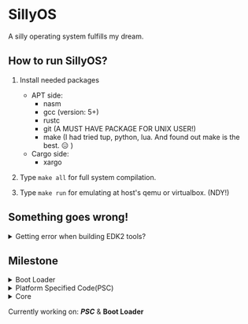 # SillyOS
A silly operating system fulfills my dream.

## How to run SillyOS?
1. Install needed packages
    * APT side:
        * nasm
        * gcc (version: 5+)
        * rustc
        * git (A MUST HAVE PACKAGE FOR UNIX USER!)
        * make (I had tried tup, python, lua. And found out make is the best. :expressionless: )
    * Cargo side:
        * xargo

2. Type ``` make all ``` for full system compilation. 
3. Type ``` make run ``` for emulating at host's qemu or virtualbox. (NDY!)
## Something goes wrong!
<details>
<summary>Getting error when building EDK2 tools?</summary>
<p>If you received errors like: 

```bash
In file included from ../Include/Common/UefiBaseTypes.h:19:0,
                 from GenSec.c:20:
    /*
        A lot of details here... Gonna skip it anyway.
        The following error is the reason it failed.
        |   |   |   |   |   |   |   |   |
        v   v   v   v   v   v   v   v   v
    */
cc1: all warnings being treated as errors
../Makefiles/footer.makefile:27: recipe for target 'GenSec.o' failed
make[2]: *** [GenSec.o] Error 1
```

* Go patch your edk2 Makefile with:
```bash
$ patch  /<path of your edk2 dir>/BaseTools/Source/C/Makefiles/headers.makefile\
./Stuff/edk2_fix.patch
```
</p>
</details>

## Milestone
<!--Boot loader-->
<details>
<summary>Boot Loader</summary>
<p>
    -   [x] Get the boot loader prints something<br>
    -   [x] Change video mode<br>
    -   [x] Get memory map<br>
    -   [x] Loading Kernel to RAM<br>
    -   [ ] Pass control to Kernel with packed info.<br>
    -   [ ] Loading and install mods<br>
</p>
</details>
<!--PSC contents-->
<details>
<summary>Platform Specified Code(PSC)</summary>
<p>
    -   [ ] 
</p>
</details>
<!--Core-->
<details>
<summary>Core</summary>
<p>
    -   [ ]
</p>
</details>

Currently working on: ___PSC___ & __Boot Loader__